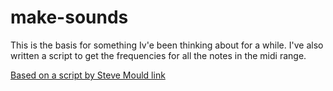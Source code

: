 # make-sounds
This is the basis for something Iv'e been thinking about for a while.
I've also written a script to get the frequencies for all the notes in the midi range.



[Based on a script by Steve Mould link](https://gist.github.com/joss0/a1916d2eeebbc09c7c39e0a1f379ed92)
